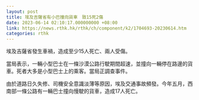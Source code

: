 ```yaml
---
layout: post
title: 埃及吉薩省有小巴撞向貨車　致15死2傷
date: 2023-06-14 02:10:17.000000000 +08:00
link: https://news.rthk.hk/rthk/ch/component/k2/1704693-20230614.htm
categories: rthk
---
```


埃及吉薩省發生車禍，造成至少15人死亡、兩人受傷。

當局表示，一輛小型巴士在一條沙漠公路行駛期間超速，並撞向一輛停在路邊的貨車。死者大多是小型巴士上的乘客。當局正調查事件。

由於道路日久失修、司機安全意識淡薄等原因，埃及交通事故頻發。今年五月，西南部一條公路有一輛巴士撞向慢駛的貨車，造成17人死亡。
